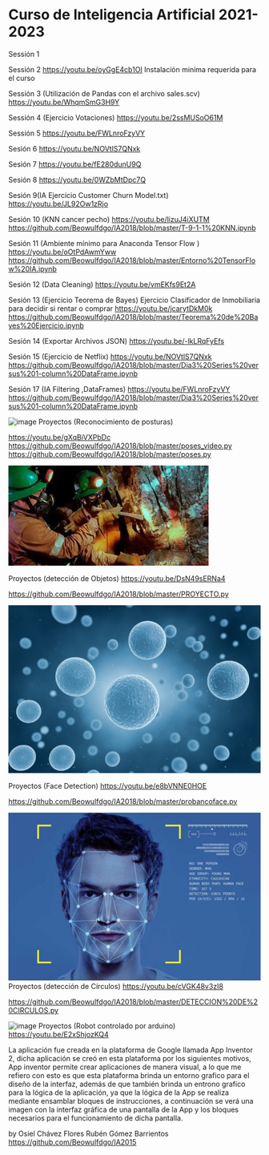# Curso de Inteligencia Artificial 2021-2023

Sessión 1

Sessión 2
https://youtu.be/oyGgE4cb1OI
Instalación minima requerida para el curso

Sessión 3 (Utilización de Pandas con el  archivo sales.scv)
https://youtu.be/WhqmSmG3H9Y

Sessión 4 (Ejercicio Votaciones)
https://youtu.be/2ssMUSoO61M

Sessión 5
https://youtu.be/FWLnroFzyVY

Sesión 6
https://youtu.be/NOVtlS7QNxk

Sesión 7
https://youtu.be/fE280dunU9Q

Sesión 8
https://youtu.be/0WZbMtDpc7Q

Sesión 9(IA  Ejercicio Customer Churn Model.txt)
https://youtu.be/JL92Ow1zRjo

Sesión 10 (KNN cancer pecho)
https://youtu.be/lizuJ4iXUTM
https://github.com/Beowulfdgo/IA2018/blob/master/T-9-1-1%20KNN.ipynb


Sesión 11 (Ambiente mínimo para Anaconda Tensor Flow )
https://youtu.be/oOtPdAwmYww
https://github.com/Beowulfdgo/IA2018/blob/master/Entorno%20TensorFlow%20IA.ipynb

Sesión 12 (Data Cleaning)
https://youtu.be/vmEKfs9Et2A


Sesión 13 (Ejercicio Teorema de Bayes)
Ejercicio Clasificador de Inmobiliaria para decidir si rentar o comprar
https://youtu.be/jcarytDkM0k
https://github.com/Beowulfdgo/IA2018/blob/master/Teorema%20de%20Bayes%20Ejercicio.ipynb

Sesión 14 (Exportar Archivos JSON)
https://youtu.be/-lkLRqFyEfs

Sesión 15 (Ejercicio de Netflix)
https://youtu.be/NOVtlS7QNxk
https://github.com/Beowulfdgo/IA2018/blob/master/Dia3%20Series%20versus%201-column%20DataFrame.ipynb


Sesión 17 (IA Filtering ,DataFrames)
https://youtu.be/FWLnroFzyVY
https://github.com/Beowulfdgo/IA2018/blob/master/Dia3%20Series%20versus%201-column%20DataFrame.ipynb


![image](https://github.com/Beowulfdgo/IA2018/assets/1202553/78a845c9-e86a-471b-a542-cae4f1bafe1e)
Proyectos (Reconocimiento de posturas)

https://youtu.be/gXqBiVXPbDc
https://github.com/Beowulfdgo/IA2018/blob/master/poses_video.py
https://github.com/Beowulfdgo/IA2018/blob/master/poses.py

![image](https://github.com/Beowulfdgo/IA2018/blob/master/mina.jpg)

Proyectos (detección de Objetos)
https://youtu.be/DsN49sERNa4

https://github.com/Beowulfdgo/IA2018/blob/master/PROYECTO.py

![image](https://github.com/Beowulfdgo/IA2018/blob/master/celula4.png)

Proyectos (Face Detection)
https://youtu.be/e8bVNNE0HOE

https://github.com/Beowulfdgo/IA2018/blob/master/probancoface.py

![image](https://github.com/Beowulfdgo/IA2018/blob/master/images/portada.jpeg)
Proyectos (detección de Círculos)
https://youtu.be/cVGK48v3zI8

https://github.com/Beowulfdgo/IA2018/blob/master/DETECCION%20DE%20CIRCULOS.py

![image](https://github.com/Beowulfdgo/IA2018/assets/1202553/6556a392-920c-41e3-882d-104ee838566e)
Proyectos (Robot controlado por arduino)
https://youtu.be/E2xShjozKQ4

La aplicación fue creada en la plataforma de Google llamada App Inventor 2, dicha aplicación se creó en esta plataforma por los siguientes motivos, App inventor permite crear aplicaciones de manera visual, a lo que me refiero con esto es que esta plataforma brinda un entorno grafico para el diseño de la interfaz, además de que también brinda un entrono grafico para la lógica de la aplicación, ya que la lógica de la App se realiza mediante ensamblar bloques de instrucciones, a continuación se verá una imagen con la interfaz gráfica de una pantalla de la App y los bloques necesarios para el funcionamiento de dicha pantalla.

by 
Osiel Chávez Flores
Rubén Gómez Barrientos
https://github.com/Beowulfdgo/IA2015

